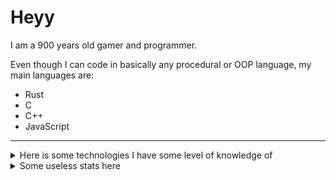 # Heyy
I am a 900 years old gamer and programmer.

Even though I can code in basically any procedural or OOP language, my main languages are:
  - Rust
  - C
  - C++
  - JavaScript

---

<details>
	<summary>Here is some technologies I have some level of knowledge of</summary>
	<div>
		<img src="https://cdn.jsdelivr.net/gh/devicons/devicon@latest/icons/amazonwebservices/amazonwebservices-original-wordmark.svg" width="40" height="40" />
		<img src="https://cdn.jsdelivr.net/gh/devicons/devicon@latest/icons/archlinux/archlinux-original.svg" width="40" height="40" />
		<img src="https://cdn.jsdelivr.net/gh/devicons/devicon@latest/icons/bash/bash-original.svg" width="40" height="40" />
		<img src="https://cdn.jsdelivr.net/gh/devicons/devicon@latest/icons/c/c-original.svg" width="40" height="40" />
		<img src="https://cdn.jsdelivr.net/gh/devicons/devicon@latest/icons/cplusplus/cplusplus-original.svg" width="40" height="40" />
		<img src="https://cdn.jsdelivr.net/gh/devicons/devicon@latest/icons/csharp/csharp-original.svg" width="40" height="40" />
		<img src="https://cdn.jsdelivr.net/gh/devicons/devicon@latest/icons/digitalocean/digitalocean-original.svg" width="40" height="40" />
		<img src="https://cdn.jsdelivr.net/gh/devicons/devicon@latest/icons/docker/docker-original.svg" width="40" height="40" />
		<img src="https://cdn.jsdelivr.net/gh/devicons/devicon@latest/icons/elixir/elixir-original.svg" width="40" height="40" />
		<img src="https://cdn.jsdelivr.net/gh/devicons/devicon@latest/icons/gentoo/gentoo-original.svg" width="40" height="40" />
		<img src="https://cdn.jsdelivr.net/gh/devicons/devicon@latest/icons/github/github-original.svg" width="40" height="40" />
		<img src="https://cdn.jsdelivr.net/gh/devicons/devicon@latest/icons/go/go-original-wordmark.svg" width="40" height="40" />
		<img src="https://cdn.jsdelivr.net/gh/devicons/devicon@latest/icons/hugo/hugo-original.svg" width="40" height="40" />
		<img src="https://cdn.jsdelivr.net/gh/devicons/devicon@latest/icons/java/java-original.svg" width="40" height="40" />
		<img src="https://cdn.jsdelivr.net/gh/devicons/devicon@latest/icons/javascript/javascript-original.svg" width="40" height="40" />
		<img src="https://cdn.jsdelivr.net/gh/devicons/devicon@latest/icons/latex/latex-original.svg" width="40" height="40" />
		<img src="https://cdn.jsdelivr.net/gh/devicons/devicon@latest/icons/linux/linux-original.svg" width="40" height="40" />
		<img src="https://cdn.jsdelivr.net/gh/devicons/devicon@latest/icons/mongodb/mongodb-original.svg" width="40" height="40" />
		<img src="https://cdn.jsdelivr.net/gh/devicons/devicon@latest/icons/neovim/neovim-original.svg" width="40" height="40" />
		<img src="https://cdn.jsdelivr.net/gh/devicons/devicon@latest/icons/nixos/nixos-original.svg" width="40" height="40" />
		<img src="https://cdn.jsdelivr.net/gh/devicons/devicon@latest/icons/opengl/opengl-original.svg" width="40" height="40" />
		<img src="https://cdn.jsdelivr.net/gh/devicons/devicon@latest/icons/python/python-original.svg" width="40" height="40" />
		<img src="https://cdn.jsdelivr.net/gh/devicons/devicon@latest/icons/qt/qt-original.svg" width="40" height="40" />
		<img src="https://cdn.jsdelivr.net/gh/devicons/devicon@latest/icons/rust/rust-original.svg" width="40" height="40" />
		<img src="https://cdn.jsdelivr.net/gh/devicons/devicon@latest/icons/sdl/sdl-original.svg" width="40" height="40" />
		<img src="https://cdn.jsdelivr.net/gh/devicons/devicon@latest/icons/vercel/vercel-original-wordmark.svg" width="40" height="40" />
		<img src="https://cdn.jsdelivr.net/gh/devicons/devicon@latest/icons/vuejs/vuejs-original.svg" width="40" height="40" />
		<img src="https://cdn.jsdelivr.net/gh/devicons/devicon@latest/icons/zig/zig-original.svg" width="40" height="40" />
	</div>
</details>

<details>
	<summary>Some useless stats here</summary>
  <img src="https://github-profile-trophy.vercel.app/?username=emilyyf&rank=-C,-B,-?&theme=dracula" width="1000" />
	<img src="https://github-readme-stats.vercel.app/api/top-langs/?username=emilyyf&layout=donut&theme=dracula" width="502" />
	<img src="https://github-readme-streak-stats.herokuapp.com?user=emilyyf&theme=dracula&border_radius=4&mode=weekly" width="507" />
</details>

